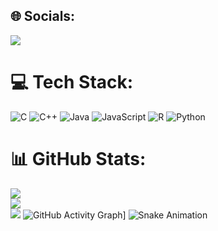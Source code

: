 
## 🌐 Socials:
[![](https://visitcount.itsvg.in/api?id=lamisgosu11&icon=5&color=12)](https://visitcount.itsvg.in)
# 💻 Tech Stack:
![C](https://img.shields.io/badge/c-%2300599C.svg?style=flat&logo=c&logoColor=white) ![C++](https://img.shields.io/badge/c++-%2300599C.svg?style=flat&logo=c%2B%2B&logoColor=white) ![Java](https://img.shields.io/badge/java-%23ED8B00.svg?style=flat&logo=java&logoColor=white) ![JavaScript](https://img.shields.io/badge/javascript-%23323330.svg?style=flat&logo=javascript&logoColor=%23F7DF1E) ![R](https://img.shields.io/badge/r-%23276DC3.svg?style=flat&logo=r&logoColor=white) ![Python](https://img.shields.io/badge/python-3670A0?style=flat&logo=python&logoColor=ffdd54)
# 📊 GitHub Stats:
![](https://github-readme-stats.vercel.app/api?username=lamisgosu11&theme=ayu-mirage&hide_border=false&include_all_commits=true&count_private=true)<br/>
![](https://github-readme-streak-stats.herokuapp.com/?user=lamisgosu11&theme=ayu-mirage&hide_border=false)<br/>
![](https://github-readme-stats.vercel.app/api/top-langs/?username=lamisgosu11&theme=ayu-mirage&hide_border=false&include_all_commits=true&count_private=true&layout=compact)
![GitHub Activity Graph](https://github-readme-activity-graph.cyclic.app/graph?username=lamisgosu11&theme=merko)]
![Snake Animation](https://github.com/lamisgosu11/lamisgosu11/blob/output/github-contribution-grid-snake.gif)
